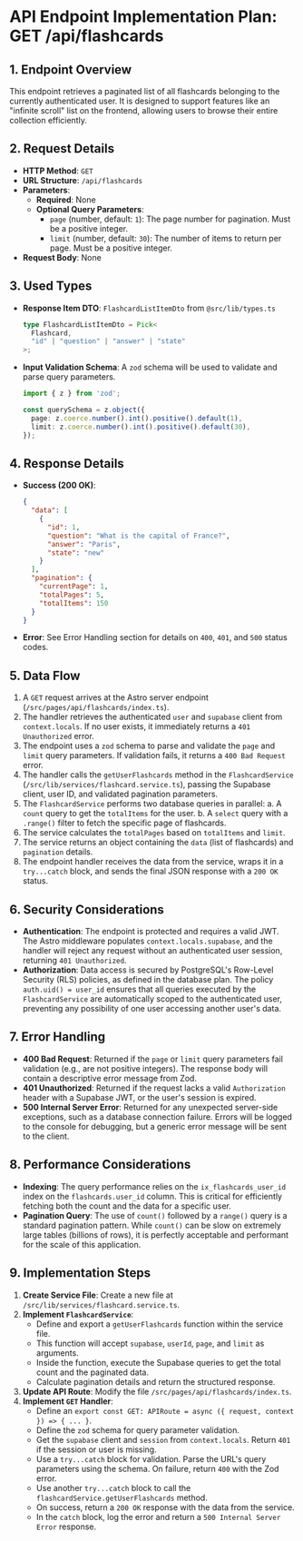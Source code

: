 # API Endpoint Implementation Plan: GET /api/flashcards

## 1. Endpoint Overview
This endpoint retrieves a paginated list of all flashcards belonging to the currently authenticated user. It is designed to support features like an "infinite scroll" list on the frontend, allowing users to browse their entire collection efficiently.

## 2. Request Details
- **HTTP Method**: `GET`
- **URL Structure**: `/api/flashcards`
- **Parameters**:
  - **Required**: None
  - **Optional Query Parameters**:
    - `page` (number, default: `1`): The page number for pagination. Must be a positive integer.
    - `limit` (number, default: `30`): The number of items to return per page. Must be a positive integer.
- **Request Body**: None

## 3. Used Types
- **Response Item DTO**: `FlashcardListItemDto` from `@src/lib/types.ts`
  ```typescript
  type FlashcardListItemDto = Pick<
    Flashcard,
    "id" | "question" | "answer" | "state"
  >;
  ```
- **Input Validation Schema**: A `zod` schema will be used to validate and parse query parameters.
  ```typescript
  import { z } from 'zod';

  const querySchema = z.object({
    page: z.coerce.number().int().positive().default(1),
    limit: z.coerce.number().int().positive().default(30),
  });
  ```

## 4. Response Details
- **Success (200 OK)**:
  ```json
  {
    "data": [
      {
        "id": 1,
        "question": "What is the capital of France?",
        "answer": "Paris",
        "state": "new"
      }
    ],
    "pagination": {
      "currentPage": 1,
      "totalPages": 5,
      "totalItems": 150
    }
  }
  ```
- **Error**: See Error Handling section for details on `400`, `401`, and `500` status codes.

## 5. Data Flow
1. A `GET` request arrives at the Astro server endpoint (`/src/pages/api/flashcards/index.ts`).
2. The handler retrieves the authenticated `user` and `supabase` client from `context.locals`. If no user exists, it immediately returns a `401 Unauthorized` error.
3. The endpoint uses a `zod` schema to parse and validate the `page` and `limit` query parameters. If validation fails, it returns a `400 Bad Request` error.
4. The handler calls the `getUserFlashcards` method in the `FlashcardService` (`/src/lib/services/flashcard.service.ts`), passing the Supabase client, user ID, and validated pagination parameters.
5. The `FlashcardService` performs two database queries in parallel:
    a. A `count` query to get the `totalItems` for the user.
    b. A `select` query with a `.range()` filter to fetch the specific page of flashcards.
6. The service calculates the `totalPages` based on `totalItems` and `limit`.
7. The service returns an object containing the `data` (list of flashcards) and `pagination` details.
8. The endpoint handler receives the data from the service, wraps it in a `try...catch` block, and sends the final JSON response with a `200 OK` status.

## 6. Security Considerations
- **Authentication**: The endpoint is protected and requires a valid JWT. The Astro middleware populates `context.locals.supabase`, and the handler will reject any request without an authenticated user session, returning `401 Unauthorized`.
- **Authorization**: Data access is secured by PostgreSQL's Row-Level Security (RLS) policies, as defined in the database plan. The policy `auth.uid() = user_id` ensures that all queries executed by the `FlashcardService` are automatically scoped to the authenticated user, preventing any possibility of one user accessing another user's data.

## 7. Error Handling
- **400 Bad Request**: Returned if the `page` or `limit` query parameters fail validation (e.g., are not positive integers). The response body will contain a descriptive error message from Zod.
- **401 Unauthorized**: Returned if the request lacks a valid `Authorization` header with a Supabase JWT, or the user's session is expired.
- **500 Internal Server Error**: Returned for any unexpected server-side exceptions, such as a database connection failure. Errors will be logged to the console for debugging, but a generic error message will be sent to the client.

## 8. Performance Considerations
- **Indexing**: The query performance relies on the `ix_flashcards_user_id` index on the `flashcards.user_id` column. This is critical for efficiently fetching both the count and the data for a specific user.
- **Pagination Query**: The use of `count()` followed by a `range()` query is a standard pagination pattern. While `count()` can be slow on extremely large tables (billions of rows), it is perfectly acceptable and performant for the scale of this application.

## 9. Implementation Steps
1.  **Create Service File**: Create a new file at `/src/lib/services/flashcard.service.ts`.
2.  **Implement `FlashcardService`**:
    -   Define and export a `getUserFlashcards` function within the service file.
    -   This function will accept `supabase`, `userId`, `page`, and `limit` as arguments.
    -   Inside the function, execute the Supabase queries to get the total count and the paginated data.
    -   Calculate pagination details and return the structured response.
3.  **Update API Route**: Modify the file `/src/pages/api/flashcards/index.ts`.
4.  **Implement `GET` Handler**:
    -   Define an `export const GET: APIRoute = async ({ request, context }) => { ... }`.
    -   Define the `zod` schema for query parameter validation.
    -   Get the `supabase` client and `session` from `context.locals`. Return `401` if the session or user is missing.
    -   Use a `try...catch` block for validation. Parse the URL's query parameters using the schema. On failure, return `400` with the Zod error.
    -   Use another `try...catch` block to call the `flashcardService.getUserFlashcards` method.
    -   On success, return a `200 OK` response with the data from the service.
    -   In the `catch` block, log the error and return a `500 Internal Server Error` response.
